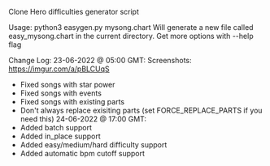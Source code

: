 
Clone Hero difficulties generator script

Usage: python3 easygen.py mysong.chart
Will generate a new file called easy_mysong.chart in the current directory.
Get more options with --help flag

Change Log:
23-06-2022 @ 05:00 GMT: Screenshots: https://imgur.com/a/pBLCUqS
* Fixed songs with star power
* Fixed songs with events
* Fixed songs with existing parts
* Don't always replace exisiting parts (set FORCE_REPLACE_PARTS if you need this)
24-06-2022 @ 17:00 GMT:
* Added batch support
* Added in_place support
* Added easy/medium/hard difficulty support
* Added automatic bpm cutoff support
